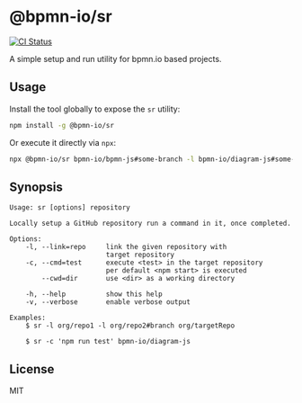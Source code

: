 # @bpmn-io/sr

[![CI Status](https://img.shields.io/github/workflow/status/bpmn-io/sr/CI/main)](https://github.com/bpmn-io/sr/actions?query=workflow%3ACI)

A simple setup and run utility for bpmn.io based projects.


## Usage

Install the tool globally to expose the `sr` utility:

```sh
npm install -g @bpmn-io/sr
```

Or execute it directly via `npx`:

```sh
npx @bpmn-io/sr bpmn-io/bpmn-js#some-branch -l bpmn-io/diagram-js#some-branch
```


## Synopsis

```plain
Usage: sr [options] repository

Locally setup a GitHub repository run a command in it, once completed.

Options:
    -l, --link=repo     link the given repository with
                        target repository
    -c, --cmd=test      execute <test> in the target repository
                        per default <npm start> is executed
        --cwd=dir       use <dir> as a working directory

    -h, --help          show this help
    -v, --verbose       enable verbose output

Examples:
    $ sr -l org/repo1 -l org/repo2#branch org/targetRepo

    $ sr -c 'npm run test' bpmn-io/diagram-js
```


## License

MIT

